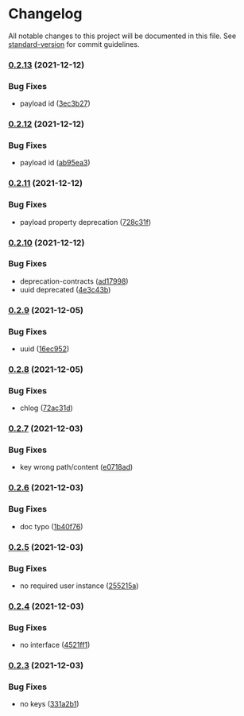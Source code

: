 # Changelog

All notable changes to this project will be documented in this file. See [standard-version](https://github.com/conventional-changelog/standard-version) for commit guidelines.

### [0.2.13](https://github.com/freedomsex/jwt-manager/compare/0.2.12...0.2.13) (2021-12-12)


### Bug Fixes

* payload id ([3ec3b27](https://github.com/freedomsex/jwt-manager/commit/3ec3b27b391443d0d44b0a07c6d62e9a81b9b775))

### [0.2.12](https://github.com/freedomsex/jwt-manager/compare/0.2.11...0.2.12) (2021-12-12)


### Bug Fixes

* payload id ([ab95ea3](https://github.com/freedomsex/jwt-manager/commit/ab95ea3049afff713801a09abbaf53b30b207229))

### [0.2.11](https://github.com/freedomsex/jwt-manager/compare/0.2.10...0.2.11) (2021-12-12)


### Bug Fixes

* payload property deprecation ([728c31f](https://github.com/freedomsex/jwt-manager/commit/728c31f5b5ac6fd2b3f08718897fdfd3d254ccb3))

### [0.2.10](https://github.com/freedomsex/jwt-manager/compare/0.2.9...0.2.10) (2021-12-12)


### Bug Fixes

* deprecation-contracts ([ad17998](https://github.com/freedomsex/jwt-manager/commit/ad17998c598065576468716d7becbb26d2f02726))
* uuid deprecated ([4e3c43b](https://github.com/freedomsex/jwt-manager/commit/4e3c43b9748e924a8f0c94312af13eefa7c30eb5))

### [0.2.9](https://github.com/freedomsex/jwt-manager/compare/0.2.8...0.2.9) (2021-12-05)


### Bug Fixes

* uuid ([16ec952](https://github.com/freedomsex/jwt-manager/commit/16ec952150aa1b1bb602a131ae8b66c42ac4799a))

### [0.2.8](https://github.com/freedomsex/jwt-manager/compare/0.2.7...0.2.8) (2021-12-05)


### Bug Fixes

* chlog ([72ac31d](https://github.com/freedomsex/jwt-manager/commit/72ac31dfa957a41ddf4dd190c570f69a6dc68975))

### [0.2.7](https://github.com/freedomsex/jwt-manager/compare/0.2.6...0.2.7) (2021-12-03)


### Bug Fixes

* key wrong path/content ([e0718ad](https://github.com/freedomsex/jwt-manager/commit/e0718ad53606191f9e41c805a8dbb04e3b52fab8))

### [0.2.6](https://github.com/freedomsex/jwt-manager/compare/0.2.5...0.2.6) (2021-12-03)


### Bug Fixes

* doc typo ([1b40f76](https://github.com/freedomsex/jwt-manager/commit/1b40f76068f79cd59d38da59902b757080a06957))

### [0.2.5](https://github.com/freedomsex/jwt-manager/compare/0.2.4...0.2.5) (2021-12-03)


### Bug Fixes

* no required user instance ([255215a](https://github.com/freedomsex/jwt-manager/commit/255215afc49035da50e564a626ce85aebfe24ea4))

### [0.2.4](https://github.com/freedomsex/jwt-manager/compare/0.2.3...0.2.4) (2021-12-03)


### Bug Fixes

* no interface ([4521ff1](https://github.com/freedomsex/jwt-manager/commit/4521ff1d34d4f7d6219b823e5aa40745f116a3d9))

### [0.2.3](https://github.com/freedomsex/jwt-manager/compare/v0.2.2...v0.2.3) (2021-12-03)


### Bug Fixes

* no keys ([331a2b1](https://github.com/freedomsex/jwt-manager/commit/331a2b1caa4ecb51a827b5797f139c7aae46659c))
